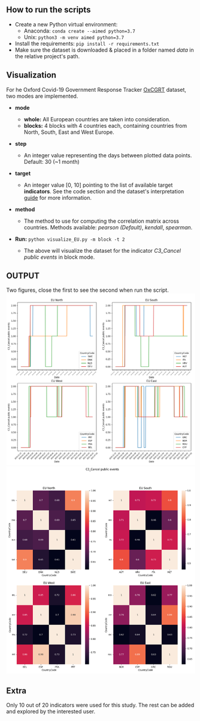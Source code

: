 How to run the scripts
---------------------

- Create a new Python virtual environment:
    * Anaconda: `conda create --aimed python=3.7`
    * Unix: `python3 -m venv aimed python=3.7`
- Install the requirements: `pip install -r requirements.txt`
- Make sure the dataset is downloaded & placed in a folder named *data* in the relative project's path.

Visualization
-------------
For he Oxford Covid-19 Government Response Tracker [OxCGRT](https://github.com/OxCGRT/covid-policy-tracker) dataset, two modes are implemented. 
- **mode**
    * **whole:** All European countries are taken into consideration.
    * **blocks:** 4 blocks with 4 countries each, containing countries from North, South, East and West Europe.
- **step**
    * An integer value representing the days between plotted data points. Default: 30 (~1 month)
- **target**
    * An integer value [0, 10] pointing to the list of available target **indicators**. See the code section and the dataset's interpretation [guide](https://github.com/OxCGRT/covid-policy-tracker/blob/master/documentation/interpretation_guide.md) for more information.  
- **method**
    * The method to use for computing the correlation matrix across countries. Methods available: *pearson (Default)*, *kendall*, *spearman*. 

- **Run:** `python visualize_EU.py -m block -t 2`
    * The above will visualize the dataset for the indicator *C3_Cancel public events* in block mode.

OUTPUT
------
Two figures, close the first to see the second when run the script.
![example output](images/blocks_c3.png)
![correlation output](images/C3_corr.png)

Extra
-----
Only 10 out of 20 indicators were used for this study. The rest can be added and explored by the interested user. 